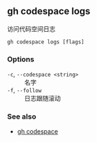 ## gh codespace logs

访问代码空间日志

```
gh codespace logs [flags]
```

### Options

<dl class="flags">
	<dt><code>-c</code>, <code>--codespace &lt;string&gt;</code></dt>
	<dd>名字</dd>

<dt><code>-f</code>, <code>--follow</code></dt>
<dd>日志跟随滚动</dd>

</dl>

### See also

- [gh codespace](./gh_codespace.zh.md)
